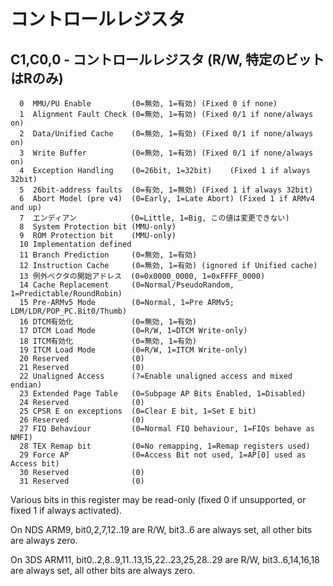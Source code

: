 # コントロールレジスタ

## C1,C0,0 - コントロールレジスタ (R/W, 特定のビットはRのみ)

```
  0  MMU/PU Enable         (0=無効, 1=有効) (Fixed 0 if none)
  1  Alignment Fault Check (0=無効, 1=有効) (Fixed 0/1 if none/always on)
  2  Data/Unified Cache    (0=無効, 1=有効) (Fixed 0/1 if none/always on)
  3  Write Buffer          (0=無効, 1=有効) (Fixed 0/1 if none/always on)
  4  Exception Handling    (0=26bit, 1=32bit)    (Fixed 1 if always 32bit)
  5  26bit-address faults  (0=有効, 1=無効) (Fixed 1 if always 32bit)
  6  Abort Model (pre v4)  (0=Early, 1=Late Abort) (Fixed 1 if ARMv4 and up)
  7  エンディアン            (0=Little, 1=Big, この値は変更できない)
  8  System Protection bit (MMU-only)
  9  ROM Protection bit    (MMU-only)
  10 Implementation defined
  11 Branch Prediction     (0=無効, 1=有効)
  12 Instruction Cache     (0=無効, 1=有効) (ignored if Unified cache)
  13 例外ベクタの開始アドレス  (0=0x0000_0000, 1=0xFFFF_0000)
  14 Cache Replacement     (0=Normal/PseudoRandom, 1=Predictable/RoundRobin)
  15 Pre-ARMv5 Mode        (0=Normal, 1=Pre ARMv5; LDM/LDR/POP_PC.Bit0/Thumb)
  16 DTCM有効化             (0=無効, 1=有効)
  17 DTCM Load Mode        (0=R/W, 1=DTCM Write-only)
  18 ITCM有効化             (0=無効, 1=有効)
  19 ITCM Load Mode        (0=R/W, 1=ITCM Write-only)
  20 Reserved              (0)
  21 Reserved              (0)
  22 Unaligned Access      (?=Enable unaligned access and mixed endian)
  23 Extended Page Table   (0=Subpage AP Bits Enabled, 1=Disabled)
  24 Reserved              (0)
  25 CPSR E on exceptions  (0=Clear E bit, 1=Set E bit)
  26 Reserved              (0)
  27 FIQ Behaviour         (0=Normal FIQ behaviour, 1=FIQs behave as NMFI)
  28 TEX Remap bit         (0=No remapping, 1=Remap registers used)
  29 Force AP              (0=Access Bit not used, 1=AP[0] used as Access bit)
  30 Reserved              (0)
  31 Reserved              (0)
```

Various bits in this register may be read-only (fixed 0 if unsupported, or fixed 1 if always activated).

On NDS ARM9, bit0,2,7,12..19 are R/W, bit3..6 are always set, all other bits are always zero.

On 3DS ARM11, bit0..2,8..9,11..13,15,22..23,25,28..29 are R/W, bit3..6,14,16,18 are always set, all other bits are always zero.
